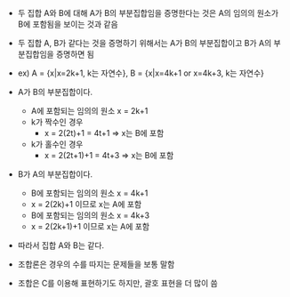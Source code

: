 * 두 집합 A와 B에 대해 A가 B의 부분집합임을 증명한다는 것은 A의 임의의 원소가 B에 포함됨을 보이는 것과 같음
* 두 집합 A, B가 같다는 것을 증명하기 위해서는 A가 B의 부분집합이고 B가 A의 부분집합임을 증명하면 됨

* ex) A = {x|x=2k+1, k는 자연수}, B = {x|x=4k+1 or x=4k+3, k는 자연수}
* A가 B의 부분집합이다.
  * A에 포함되는 임의의 원소 x = 2k+1
  * k가 짝수인 경우
    * x = 2(2t)+1 = 4t+1 => x는 B에 포함
  * k가 홀수인 경우
    * x = 2(2t+1)+1 = 4t+3 => x는 B에 포함

* B가 A의 부분집합이다.
  * B에 포함되는 임의의 원소 x = 4k+1
  * x = 2(2k)+1 이므로 x는 A에 포함
  * B에 포함되는 임의의 원소 x = 4k+3
  * x = 2(2k+1)+1 이므로 x는 A에 포함

* 따라서 집합 A와 B는 같다.

* 조합론은 경우의 수를 따지는 문제들을 보통 말함
* 조합은 C를 이용해 표현하기도 하지만, 괄호 표현을 더 많이 씀